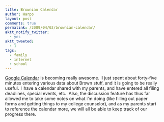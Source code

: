 ```yaml
---
title: Brownian Calendar
author: Harpo
layout: post
comments: true
permalink: /2009/04/02/brownian-calendar/
aktt_notify_twitter:
  - yes
aktt_tweeted:
  - 1
tags:
  - family
  - internet
  - school
---
```

<a href="http://www.google.com/calendar" target="_blank">Google Calendar</a> is becoming really awesome.  I just spent about forty-five minutes entering various data about Brown stuff, and it is going to be really useful.  I have a calendar shared with my parents, and have entered all filing deadlines, special events, etc.  Also, the discussion feature has thus far allowed me to take some notes on what I&#8217;m doing (like filling out paper forms and getting things to my college counselor), and as my parents start to reference the calendar more, we will all be able to keep track of our progress there.